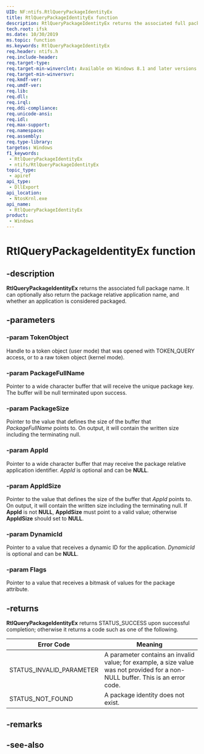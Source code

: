 ```yaml
---
UID: NF:ntifs.RtlQueryPackageIdentityEx
title: RtlQueryPackageIdentityEx function
description: RtlQueryPackageIdentityEx returns the associated full package name. It can optionally also return the package relative application name, and whether an application is considered packaged.
tech.root: ifsk
ms.date: 10/30/2019
ms.topic: function
ms.keywords: RtlQueryPackageIdentityEx
req.header: ntifs.h
req.include-header: 
req.target-type: 
req.target-min-winverclnt: Available on Windows 8.1 and later versions
req.target-min-winversvr: 
req.kmdf-ver: 
req.umdf-ver: 
req.lib: 
req.dll: 
req.irql: 
req.ddi-compliance: 
req.unicode-ansi: 
req.idl: 
req.max-support: 
req.namespace: 
req.assembly: 
req.type-library: 
targetos: Windows
f1_keywords:
 - RtlQueryPackageIdentityEx
 - ntifs/RtlQueryPackageIdentityEx
topic_type:
 - apiref
api_type:
 - DllExport
api_location:
 - NtosKrnl.exe
api_name:
 - RtlQueryPackageIdentityEx
product:
 - Windows
---
```


# RtlQueryPackageIdentityEx function


## -description

**RtlQueryPackageIdentityEx** returns the associated full package name. It can optionally also return the package relative application name, and whether an application is considered packaged.

## -parameters

### -param TokenObject

Handle to a token object (user mode) that was opened with TOKEN_QUERY access, or to a raw token object (kernel mode).

### -param PackageFullName

Pointer to a wide character buffer that will receive the unique package key. The buffer will be null terminated upon success.

### -param PackageSize

Pointer to the value that defines the size of the buffer that *PackageFullName* points to. On output, it will contain the written size including the terminating null.

### -param AppId

Pointer to a wide character buffer that may receive the package relative application identifier. *AppId* is optional and can be **NULL**.

### -param AppIdSize

Pointer to the value that defines the size of the buffer that *AppId* points to. On output, it will contain the written size including the terminating null. If **AppId** is not **NULL**, **AppIdSize** must point to a valid value; otherwise **AppIdSize** should set to **NULL**.

### -param DynamicId

Pointer to a value that receives a dynamic ID for the application. *DynamicId* is optional and can be **NULL**.

### -param Flags

Pointer to a value that receives a bitmask of values for the package attribute.

## -returns

**RtlQueryPackageIdentityEx** returns STATUS_SUCCESS upon successful completion; otherwise it returns a code such as one of the following.

| Error Code | Meaning |
| ---------- | ------- |
| STATUS_INVALID_PARAMETER | A parameter contains an invalid value; for example, a size value was not provided for a non-NULL buffer. This is an error code. |
| STATUS_NOT_FOUND | A package identity does not exist. |

## -remarks

## -see-also

